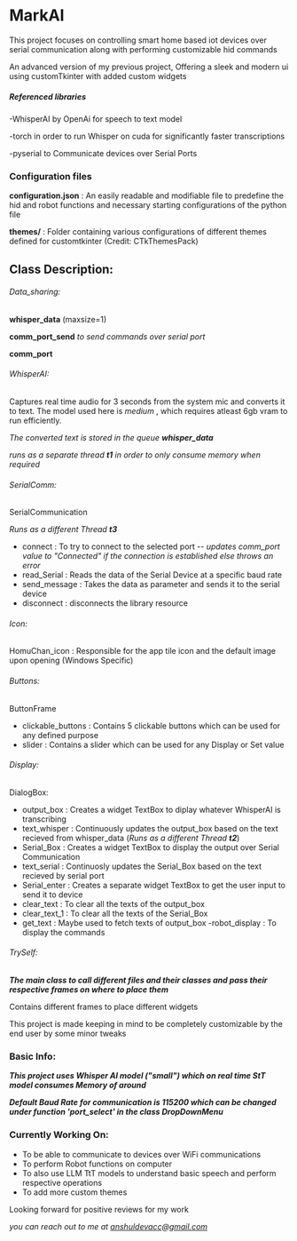 # MarkAI

This project focuses on controlling smart home based iot devices over serial communication along with performing customizable hid commands 

An advanced version of my previous project, Offering a sleek and modern ui using customTkinter with added custom widgets

##### Referenced libraries 

-WhisperAI by OpenAi for speech to text model

-torch in order to run Whisper on cuda for significantly faster transcriptions

-pyserial to Communicate devices over Serial Ports

### Configuration files

**configuration.json** : An easily readable and modifiable file to predefine the hid and robot functions and necessary starting configurations of the  python file

**themes/** : Folder containing  various configurations of different themes defined for customtkinter (Credit: CTkThemesPack)
## Class Description:

###### Data_sharing: 
**whisper_data** (maxsize=1)

**comm_port_send**  *to send commands over serial port*

**comm_port** 


###### WhisperAI: 
Captures real time audio for 3 seconds from the system mic and converts it to text. The model used here is *medium* , which requires atleast 6gb vram to run efficiently.

*The converted text is stored in the queue **whisper_data***

*runs as a separate thread  **t1** in order to only consume memory when required* 

###### SerialComm:
SerialCommunication

*Runs as a different Thread **t3***

- connect : To try to connect to the selected port -- *updates comm_port value to "Connected" if the connection is established else throws an error*
- read_Serial : Reads the data of the Serial Device at a specific baud rate
- send_message : Takes the data as parameter and sends it to the serial device
- disconnect : disconnects the library resource 

###### Icon:
HomuChan_icon : Responsible for the app tile icon and the default image upon opening (Windows Specific)

###### Buttons:
ButtonFrame

- clickable_buttons : Contains 5 clickable buttons which can be used for any defined purpose
- slider : Contains a slider which can be used for any Display or Set value

###### Display:
DialogBox:

- output_box : Creates a widget TextBox to diplay whatever WhisperAI  is transcribing
- text_whisper : Continuously updates the output_box based on the text recieved from whisper_data (*Runs as a different Thread **t2***)
- Serial_Box : Creates a widget TextBox to display the output over Serial Communication 
- text_serial : Continuosly updates the Serial_Box based on the text recieved by serial port
- Serial_enter : Creates a separate widget TextBox to get the user input to send it to device
- clear_text : To clear all the texts of the output_box
- clear_text_1 : To clear all the texts of the Serial_Box
- get_text : Maybe used to fetch texts of output_box
-robot_display : To display the commands  

###### TrySelf:

***The main class to call different files and their classes and pass their respective frames on where to place them***

Contains different frames to place different widgets

This project is made keeping in mind to be completely customizable by the end user by some minor tweaks

### Basic Info:

***This project uses Whisper AI model ("small") which on real time StT model consumes Memory of around***

***Default Baud Rate for communication is 115200 which can be changed under function 'port_select' in the class DropDownMenu***

### Currently Working On:

* To be able to communicate to devices over WiFi communications
* To perform Robot functions on computer
* To also use LLM TtT models to understand basic speech and perform respective operations
* To add more custom themes

Looking forward for positive reviews for my work

*you can reach out to me at anshuldevacc@gmail.com*


